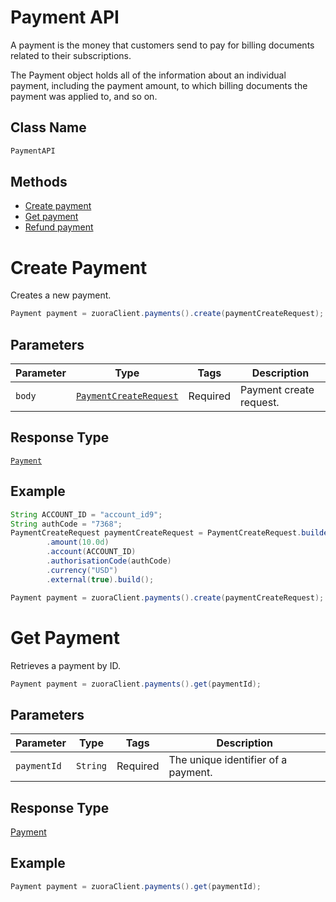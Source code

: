 # Payment API

A payment is the money that customers send to pay for billing documents related to their subscriptions.

The Payment object holds all of the information about an individual payment, including the payment amount, to which billing documents the payment was applied to, and so on.

## Class Name

```java
PaymentAPI
```

## Methods

* [Create payment](/doc/payment-api.md#create-payment)
* [Get payment](/doc/payment-api.md#get-payment)
* [Refund payment](/doc/payment-api.md#refund-payment)

# Create Payment

Creates a new payment.

```java
Payment payment = zuoraClient.payments().create(paymentCreateRequest);
```

## Parameters

| Parameter | Type | Tags | Description |
|  --- | --- | --- | --- |
| `body` | [`PaymentCreateRequest`](/doc/models/payment-create-request.md) | Required | Payment create request. |

## Response Type

[`Payment`](/doc/models/payment.md)

## Example

```java
String ACCOUNT_ID = "account_id9";
String authCode = "7368";
PaymentCreateRequest paymentCreateRequest = PaymentCreateRequest.builder()
        .amount(10.0d)
        .account(ACCOUNT_ID)
        .authorisationCode(authCode)
        .currency("USD")
        .external(true).build();

Payment payment = zuoraClient.payments().create(paymentCreateRequest);
```

# Get Payment

Retrieves a payment by ID.

```java
Payment payment = zuoraClient.payments().get(paymentId);
```

## Parameters

| Parameter | Type | Tags | Description |
|  --- | --- | --- | --- |
| `paymentId` | `String` | Required | The unique identifier of a payment. |

## Response Type

[Payment](doc/model/payment.md)

## Example

```java
Payment payment = zuoraClient.payments().get(paymentId);
```
